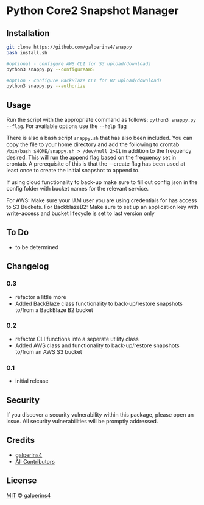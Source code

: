 # Python Core2 Snapshot Manager

## Installation

```sh
git clone https://github.com/galperins4/snappy
bash install.sh

#optional - configure AWS CLI for S3 upload/downloads
python3 snappy.py --configureAWS

#option - configure BackBlaze CLI for B2 upload/downloads
python3 snappy.py --authorize

```

## Usage
Run the script with the appropriate command as follows: `python3 snappy.py --flag`. For available options use the `--help` flag

There is also a bash script `snappy.sh` that has also been included. You can copy the file to your home directory and add the following to crontab `/bin/bash $HOME/snappy.sh > /dev/null 2>&1` in addition to the frequency desired. This will run the append flag based on the frequency set in crontab. A prerequisite of this is that the --create flag has been used at least once to create the initial snapshot to append to. 

If using cloud functionality to back-up make sure to fill out config.json in the config folder with bucket names for the relevant service. 

For AWS: Make sure your IAM user you are using credentials for has access to S3 Buckets. 
For BackblazeB2: Make sure to set up an application key with write-access and bucket lifecycle is set to last version only

## To Do

- to be determined

## Changelog


### 0.3
- refactor a little more
- Added BackBlaze class functionality to back-up/restore snapshots to/from a BackBlaze B2 bucket

### 0.2
- refactor CLI functions into a seperate utility class
- Added AWS class and functionality to back-up/restore snapshots to/from an AWS S3 bucket

### 0.1
- initial release

## Security

If you discover a security vulnerability within this package, please open an issue. All security vulnerabilities will be promptly addressed.

## Credits

- [galperins4](https://github.com/galperins4)
- [All Contributors](../../contributors)

## License

[MIT](LICENSE) © [galperins4](https://github.com/galperins4)





